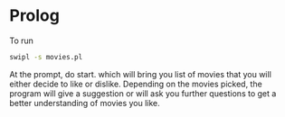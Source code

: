 # Prolog

To run

```bash
swipl -s movies.pl
```

At the prompt, do start. which will bring you list of movies that you will either decide to like or dislike. 
Depending on the movies picked, the program will give a suggestion or will ask you further questions to get
a better understanding of movies you like. 
